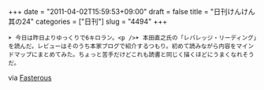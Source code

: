 +++
date = "2011-04-02T15:59:53+09:00"
draft = false
title = "日刊けんけん 其の24"
categories = ["日刊"]
slug = "4494"
+++


    ➤ 今日は昨日よりゆっくりで6キロラン。<p />➤ 本田直之氏の「レバレッジ・リーディング」を読んだ。レビューはそのうち本家ブログで紹介するつもり。初めて読みながら内容をマインドマップにまとめてみた。ちょっと苦手だけどこれも読書と同じく描くほどにうまくなれそうだ。

<div class="posterous_quote_citation">via <a href="http://www.lastday.jp/2011/02/28/fasterous">Fasterous</a></div>
  

